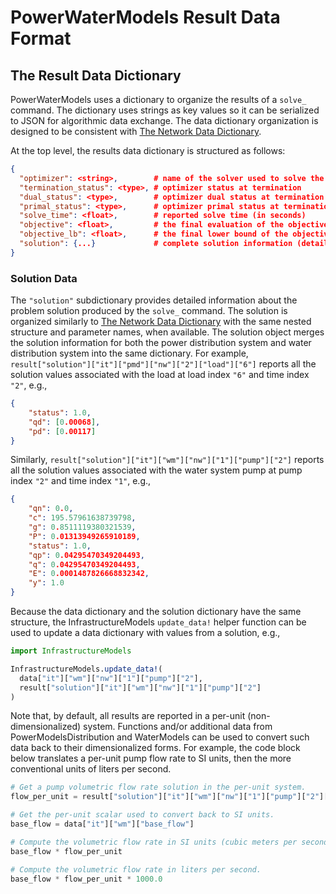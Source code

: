# PowerWaterModels Result Data Format

## The Result Data Dictionary
PowerWaterModels uses a dictionary to organize the results of a `solve_` command.
The dictionary uses strings as key values so it can be serialized to JSON for algorithmic data exchange.
The data dictionary organization is designed to be consistent with [The Network Data Dictionary](@ref).

At the top level, the results data dictionary is structured as follows:
```json
{
  "optimizer": <string>,        # name of the solver used to solve the model
  "termination_status": <type>, # optimizer status at termination
  "dual_status": <type>,        # optimizer dual status at termination
  "primal_status": <type>,      # optimizer primal status at termination
  "solve_time": <float>,        # reported solve time (in seconds)
  "objective": <float>,         # the final evaluation of the objective function
  "objective_lb": <float>,      # the final lower bound of the objective function (if available)
  "solution": {...}             # complete solution information (details below)
}
```

### Solution Data
The `"solution"` subdictionary provides detailed information about the problem solution produced by the `solve_` command.
The solution is organized similarly to [The Network Data Dictionary](@ref) with the same nested structure and parameter names, when available.
The solution object merges the solution information for both the power distribution system and water distribution system into the same dictionary.
For example, `result["solution"]["it"]["pmd"]["nw"]["2"]["load"]["6"]` reports all the solution values associated with the load at load index `"6"` and time index `"2"`, e.g.,
```json
{
    "status": 1.0,
    "qd": [0.00068],
    "pd": [0.00117]
}
```
Similarly, `result["solution"]["it"]["wm"]["nw"]["1"]["pump"]["2"]` reports all the solution values associated with the water system pump at pump index `"2"` and time index `"1"`, e.g.,
```json
{
    "qn": 0.0,
    "c": 195.57961638739798,
    "g": 0.8511119380321539,
    "P": 0.01313949265910189,
    "status": 1.0,
    "qp": 0.04295470349204493,
    "q": 0.04295470349204493,
    "E": 0.0001487826668832342,
    "y": 1.0
}
```

Because the data dictionary and the solution dictionary have the same structure, the InfrastructureModels `update_data!` helper function can be used to update a data dictionary with values from a solution, e.g.,
```julia
import InfrastructureModels

InfrastructureModels.update_data!(
  data["it"]["wm"]["nw"]["1"]["pump"]["2"],
  result["solution"]["it"]["wm"]["nw"]["1"]["pump"]["2"]
)
```

Note that, by default, all results are reported in a per-unit (non-dimensionalized) system.
Functions and/or additional data from PowerModelsDistribution and WaterModels can be used to convert such data back to their dimensionalized forms.
For example, the code block below translates a per-unit pump flow rate to SI units, then the more conventional units of liters per second.
```julia
# Get a pump volumetric flow rate solution in the per-unit system.
flow_per_unit = result["solution"]["it"]["wm"]["nw"]["1"]["pump"]["2"]["q"]

# Get the per-unit scalar used to convert back to SI units.
base_flow = data["it"]["wm"]["base_flow"]

# Compute the volumetric flow rate in SI units (cubic meters per second).
base_flow * flow_per_unit

# Compute the volumetric flow rate in liters per second.
base_flow * flow_per_unit * 1000.0
```